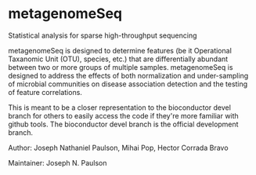 metagenomeSeq
=============

Statistical analysis for sparse high-throughput sequencing


metagenomeSeq is designed to determine features (be it Operational Taxanomic Unit (OTU), species, etc.) 
that are differentially abundant between two or more groups of multiple samples. metagenomeSeq is designed 
to address the effects of both normalization and under-sampling of microbial communities on disease 
association detection and the testing of feature correlations.

This is meant to be a closer representation to the bioconductor devel branch for others to easily access
the code if they're more familiar with github tools. The bioconductor devel branch is the official development
branch.

Author: Joseph Nathaniel Paulson, Mihai Pop, Hector Corrada Bravo

Maintainer: Joseph N. Paulson <jpaulson at umiacs.umd.edu>
